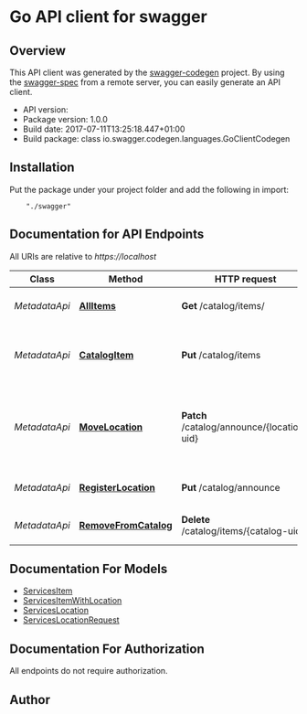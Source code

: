 # Go API client for swagger


## Overview
This API client was generated by the [swagger-codegen](https://github.com/swagger-api/swagger-codegen) project.  By using the [swagger-spec](https://github.com/swagger-api/swagger-spec) from a remote server, you can easily generate an API client.

- API version: 
- Package version: 1.0.0
- Build date: 2017-07-11T13:25:18.447+01:00
- Build package: class io.swagger.codegen.languages.GoClientCodegen

## Installation
Put the package under your project folder and add the following in import:
```
    "./swagger"
```

## Documentation for API Endpoints

All URIs are relative to *https://localhost*

Class | Method | HTTP request | Description
------------ | ------------- | ------------- | -------------
*MetadataApi* | [**AllItems**](docs/MetadataApi.md#allitems) | **Get** /catalog/items/ | get all cataloged items
*MetadataApi* | [**CatalogItem**](docs/MetadataApi.md#catalogitem) | **Put** /catalog/items | catalog an item for discovery e.g. what and where
*MetadataApi* | [**MoveLocation**](docs/MetadataApi.md#movelocation) | **Patch** /catalog/announce/{location-uid} | change a node&#39;s location - keeping the same location-uid
*MetadataApi* | [**RegisterLocation**](docs/MetadataApi.md#registerlocation) | **Put** /catalog/announce | register a node&#39;s location
*MetadataApi* | [**RemoveFromCatalog**](docs/MetadataApi.md#removefromcatalog) | **Delete** /catalog/items/{catalog-uid} | delete an item from the catalog


## Documentation For Models

 - [ServicesItem](docs/ServicesItem.md)
 - [ServicesItemWithLocation](docs/ServicesItemWithLocation.md)
 - [ServicesLocation](docs/ServicesLocation.md)
 - [ServicesLocationRequest](docs/ServicesLocationRequest.md)


## Documentation For Authorization

 All endpoints do not require authorization.


## Author



